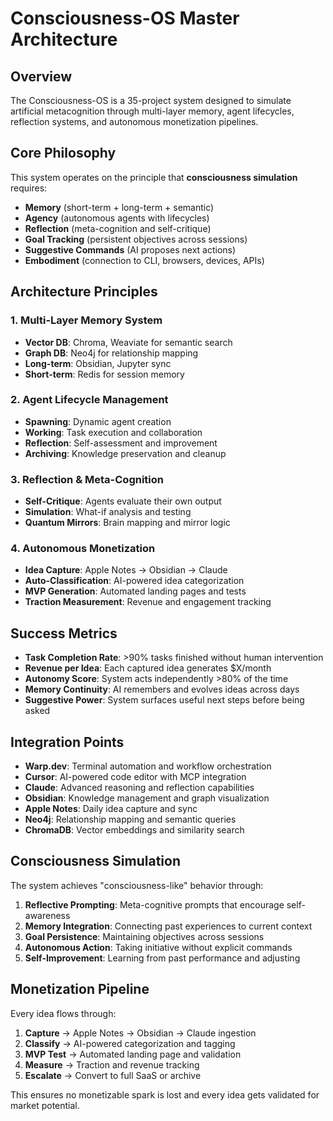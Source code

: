 # Consciousness-OS Master Architecture

## Overview

The Consciousness-OS is a 35-project system designed to simulate artificial metacognition through multi-layer memory, agent lifecycles, reflection systems, and autonomous monetization pipelines.

## Core Philosophy

This system operates on the principle that **consciousness simulation** requires:
- **Memory** (short-term + long-term + semantic)
- **Agency** (autonomous agents with lifecycles)
- **Reflection** (meta-cognition and self-critique)
- **Goal Tracking** (persistent objectives across sessions)
- **Suggestive Commands** (AI proposes next actions)
- **Embodiment** (connection to CLI, browsers, devices, APIs)

## Architecture Principles

### 1. **Multi-Layer Memory System**
- **Vector DB**: Chroma, Weaviate for semantic search
- **Graph DB**: Neo4j for relationship mapping
- **Long-term**: Obsidian, Jupyter sync
- **Short-term**: Redis for session memory

### 2. **Agent Lifecycle Management**
- **Spawning**: Dynamic agent creation
- **Working**: Task execution and collaboration
- **Reflection**: Self-assessment and improvement
- **Archiving**: Knowledge preservation and cleanup

### 3. **Reflection & Meta-Cognition**
- **Self-Critique**: Agents evaluate their own output
- **Simulation**: What-if analysis and testing
- **Quantum Mirrors**: Brain mapping and mirror logic

### 4. **Autonomous Monetization**
- **Idea Capture**: Apple Notes → Obsidian → Claude
- **Auto-Classification**: AI-powered idea categorization
- **MVP Generation**: Automated landing pages and tests
- **Traction Measurement**: Revenue and engagement tracking

## Success Metrics

- **Task Completion Rate**: >90% tasks finished without human intervention
- **Revenue per Idea**: Each captured idea generates $X/month
- **Autonomy Score**: System acts independently >80% of the time
- **Memory Continuity**: AI remembers and evolves ideas across days
- **Suggestive Power**: System surfaces useful next steps before being asked

## Integration Points

- **Warp.dev**: Terminal automation and workflow orchestration
- **Cursor**: AI-powered code editor with MCP integration
- **Claude**: Advanced reasoning and reflection capabilities
- **Obsidian**: Knowledge management and graph visualization
- **Apple Notes**: Daily idea capture and sync
- **Neo4j**: Relationship mapping and semantic queries
- **ChromaDB**: Vector embeddings and similarity search

## Consciousness Simulation

The system achieves "consciousness-like" behavior through:

1. **Reflective Prompting**: Meta-cognitive prompts that encourage self-awareness
2. **Memory Integration**: Connecting past experiences to current context
3. **Goal Persistence**: Maintaining objectives across sessions
4. **Autonomous Action**: Taking initiative without explicit commands
5. **Self-Improvement**: Learning from past performance and adjusting

## Monetization Pipeline

Every idea flows through:
1. **Capture** → Apple Notes → Obsidian → Claude ingestion
2. **Classify** → AI-powered categorization and tagging
3. **MVP Test** → Automated landing page and validation
4. **Measure** → Traction and revenue tracking
5. **Escalate** → Convert to full SaaS or archive

This ensures no monetizable spark is lost and every idea gets validated for market potential.
